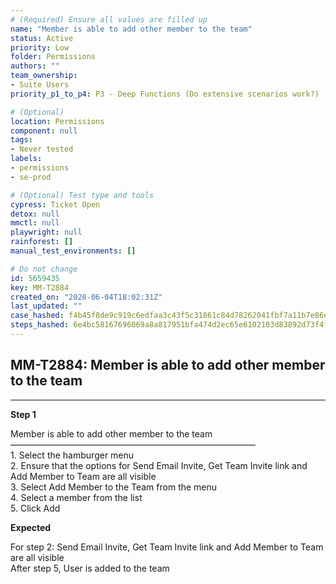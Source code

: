 ```yaml
---
# (Required) Ensure all values are filled up
name: "Member is able to add other member to the team"
status: Active
priority: Low
folder: Permissions
authors: ""
team_ownership: 
- Suite Users
priority_p1_to_p4: P3 - Deep Functions (Do extensive scenarios work?)

# (Optional)
location: Permissions
component: null
tags: 
- Never tested
labels: 
- permissions
- se-prod

# (Optional) Test type and tools
cypress: Ticket Open
detox: null
mmctl: null
playwright: null
rainforest: []
manual_test_environments: []

# Do not change
id: 5659435
key: MM-T2884
created_on: "2020-06-04T18:02:31Z"
last_updated: ""
case_hashed: f4b45f8de9c919c6edfaa3c43f5c31861c84d78262041fbf7a11b7e86ef5034d89a216b4ea21a7fe40f0a3cf8dde0411
steps_hashed: 6e4bc58167696069a8a817951bfa474d2ec65e6102103d83892d73f4fe7508f782b95a5c396a3bce96c557ce64417700
---
```


<!-- (Auto-generated) Based on frontmatter's "key" and "name" -->

## MM-T2884: Member is able to add other member to the team

---

**Step 1**

Member is able to add other member to the team\
————————————————————————————\
1\. Select the hamburger menu\
2\. Ensure that the options for Send Email Invite, Get Team Invite link and Add Member to Team are all visible\
3\. Select Add Member to the Team from the menu\
4\. Select a member from the list\
5\. Click Add

**Expected**

For step 2: Send Email Invite, Get Team Invite link and Add Member to Team are all visible\
After step 5, User is added to the team
